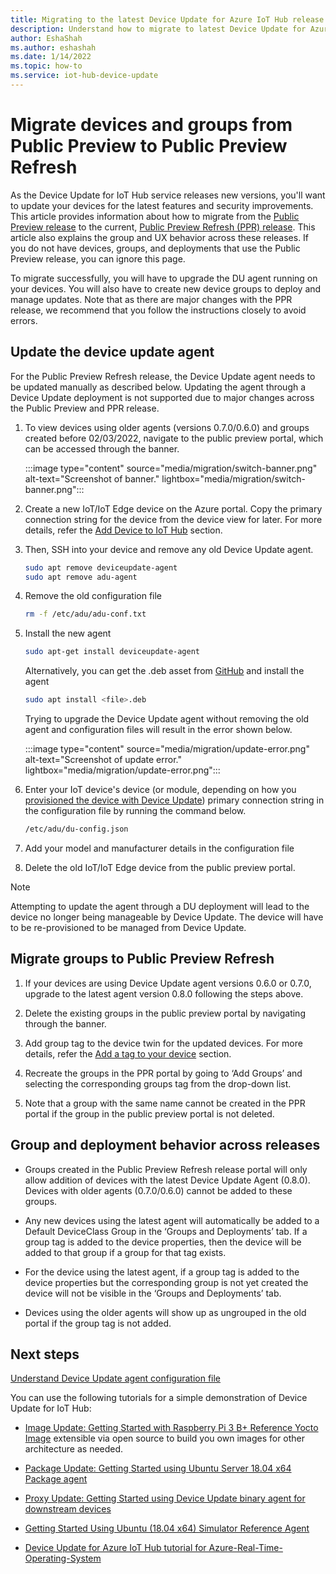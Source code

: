 ```yaml
---
title: Migrating to the latest Device Update for Azure IoT Hub release | Microsoft Docs
description: Understand how to migrate to latest Device Update for Azure IoT Hub release
author: EshaShah
ms.author: eshashah
ms.date: 1/14/2022
ms.topic: how-to
ms.service: iot-hub-device-update
---
```


# Migrate devices and groups from Public Preview to Public Preview Refresh

As the Device Update for IoT Hub service releases new versions, you'll want to update your devices for the latest features and security improvements. This article provides information about how to migrate from the [Public Preview release](/previous-versions/azure/iot-hub-device-update/understand-device-update) to the current, [Public Preview Refresh (PPR) release](understand-device-update.md). This article also explains the group and UX behavior across these releases. If you do not have devices, groups, and deployments that use the Public Preview release, you can ignore this page.

To migrate successfully, you will have to upgrade the DU agent running on your devices. You will also have to create new device groups to deploy and manage updates. Note that as there are major changes with the PPR release, we recommend that you follow the instructions closely to avoid errors.

## Update the device update agent

For the Public Preview Refresh release, the Device Update agent needs to be updated manually as described below. Updating the agent through a Device Update deployment is not supported due to major changes across the Public Preview and PPR release. 

1. To view devices using older agents (versions 0.7.0/0.6.0) and groups created before 02/03/2022, navigate to the public preview portal, which can be accessed through the banner.

   :::image type="content" source="media/migration/switch-banner.png" alt-text="Screenshot of banner." lightbox="media/migration/switch-banner.png":::

2. Create a new IoT/IoT Edge device on the Azure portal. Copy the primary connection string for the device from the device view for later. For more details, refer the [Add Device to IoT Hub](device-update-simulator.md#add-device-to-azure-iot-hub) section.
 
3. Then, SSH into your device and remove any old Device Update agent.
   ```bash
   sudo apt remove deviceupdate-agent 
   sudo apt remove adu-agent 
   ```
   
4. Remove the old configuration file
   ```bash
   rm -f /etc/adu/adu-conf.txt 
   ```
   
5. Install the new agent
   ```bash
   sudo apt-get install deviceupdate-agent 
   ```
   Alternatively, you can get the .deb asset from [GitHub](https://github.com/Azure/iot-hub-device-update) and install the agent
   
      ```bash
   sudo apt install <file>.deb
   ```

   Trying to upgrade the Device Update agent without removing the old agent and configuration files will result in the error shown below.
    
   :::image type="content" source="media/migration/update-error.png" alt-text="Screenshot of update error." lightbox="media/migration/update-error.png":::
    

6. Enter your IoT device's device (or module, depending on how you [provisioned the device with Device Update](device-update-agent-provisioning.md)) primary connection string in the configuration file by running the command below.

   ```markdown
   /etc/adu/du-config.json
   ```
 7. Add your model and manufacturer details in the configuration file

 8. Delete the old IoT/IoT Edge device from the public preview portal.

> [!NOTE] 
> Attempting to update the agent through a DU deployment will lead to the device no longer being manageable by Device Update. The device will have to be re-provisioned to be managed from Device Update.

## Migrate groups to Public Preview Refresh

1. If your devices are using Device Update agent versions 0.6.0 or 0.7.0, upgrade to the latest agent version 0.8.0 following the steps above. 
 
2. Delete the existing groups in the public preview portal by navigating through the banner. 
 
3. Add group tag to the device twin for the updated devices. For more details, refer the [Add a tag to your device](device-update-simulator.md#add-device-to-azure-iot-hub) section.

4. Recreate the groups in the PPR portal by going to ‘Add Groups’ and selecting the corresponding groups tag from the drop-down list. 
 
5. Note that a group with the same name cannot be created in the PPR portal if the group in the public preview portal is not deleted.

## Group and deployment behavior across releases

- Groups created in the Public Preview Refresh release portal will only allow addition of devices with the latest Device Update Agent (0.8.0). Devices with older agents (0.7.0/0.6.0) cannot be added to these groups.
 
- Any new devices using the latest agent will automatically be added to a Default DeviceClass Group in the ‘Groups and Deployments’ tab. If a group tag is added to the device properties, then the device will be added to that group if a group for that tag exists. 
 
- For the device using the latest agent, if a group tag is added to the device properties but the corresponding group is not yet created the device will not be visible in the ‘Groups and Deployments’ tab.
 
- Devices using the older agents will show up as ungrouped in the old portal if the group tag is not added.

## Next steps
[Understand Device Update agent configuration file](device-update-configuration-file.md)

You can use the following tutorials for a simple demonstration of Device Update for IoT Hub:

- [Image Update: Getting Started with Raspberry Pi 3 B+ Reference Yocto Image](device-update-raspberry-pi.md) extensible via open source to build you own images for other architecture as needed.
	
- [Package Update: Getting Started using Ubuntu Server 18.04 x64 Package agent](device-update-ubuntu-agent.md)
	
- [Proxy Update: Getting Started using Device Update binary agent for downstream devices](device-update-howto-proxy-updates.md)
	
- [Getting Started Using Ubuntu (18.04 x64) Simulator Reference Agent](device-update-simulator.md)

- [Device Update for Azure IoT Hub tutorial for Azure-Real-Time-Operating-System](device-update-azure-real-time-operating-system.md)
